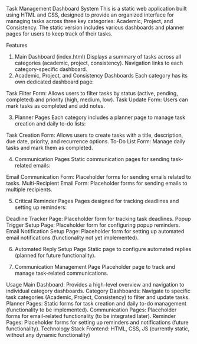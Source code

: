 Task Management Dashboard System
This is a static web application built using HTML and CSS, designed to provide an organized interface for managing tasks across three key categories: Academic, Project, and Consistency. The static version includes various dashboards and planner pages for users to keep track of their tasks.

Features
1. Main Dashboard (index.html)
Displays a summary of tasks across all categories (academic, project, consistency).
Navigation links to each category-specific dashboard.
2. Academic, Project, and Consistency Dashboards
Each category has its own dedicated dashboard page:

Task Filter Form: Allows users to filter tasks by status (active, pending, completed) and priority (high, medium, low).
Task Update Form: Users can mark tasks as completed and add notes.

3. Planner Pages
Each category includes a planner page to manage task creation and daily to-do lists:

Task Creation Form: Allows users to create tasks with a title, description, due date, priority, and recurrence options.
To-Do List Form: Manage daily tasks and mark them as completed.

4. Communication Pages
Static communication pages for sending task-related emails:

Email Communication Form: Placeholder forms for sending emails related to tasks.
Multi-Recipient Email Form: Placeholder forms for sending emails to multiple recipients.

5. Critical Reminder Pages
Pages designed for tracking deadlines and setting up reminders:

Deadline Tracker Page: Placeholder form for tracking task deadlines.
Popup Trigger Setup Page: Placeholder form for configuring popup reminders.
Email Notification Setup Page: Placeholder form for setting up automated email notifications (functionality not yet implemented).

6. Automated Reply Setup Page
Static page to configure automated replies (planned for future functionality).

7. Communication Management Page
Placeholder page to track and manage task-related communications.

Usage
Main Dashboard: Provides a high-level overview and navigation to individual category dashboards.
Category Dashboards: Navigate to specific task categories (Academic, Project, Consistency) to filter and update tasks.
Planner Pages: Static forms for task creation and daily to-do management (functionality to be implemented).
Communication Pages: Placeholder forms for email-related functionality (to be integrated later).
Reminder Pages: Placeholder forms for setting up reminders and notifications (future functionality).
Technology Stack
Frontend: HTML, CSS, JS (currently static, without any dynamic functionality)
